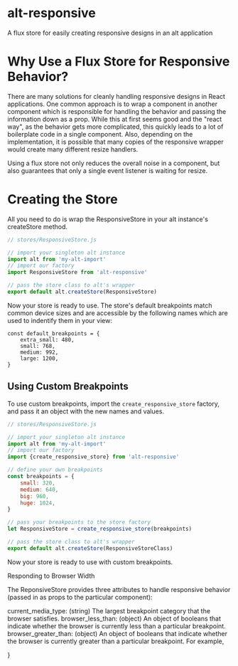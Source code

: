 # alt-responsive
A flux store for easily creating responsive designs in an alt application

# Why Use a Flux Store for Responsive Behavior?

There are many solutions for cleanly handling responsive designs in React applications. One common approach is to wrap a component in another component which is responsible for handling the behavior and passing the information down as a prop. While this at first seems good and the "react way", as the behavior gets more complicated, this quickly leads to a lot of boilerplate code in a single component. Also, depending on the implementation, it is possible that many copies of the responsive wrapper would create many different resize handlers.

Using a flux store not only reduces the overall noise in a component, but also guarantees that only a single event listener is waiting for resize.

# Creating the Store

All you need to do is wrap the ResponsiveStore in your alt instance's createStore method.

```javascript
// stores/ResponsiveStore.js

// import your singleton alt instance
import alt from 'my-alt-import'
// import our factory
import ResponsiveStore from 'alt-responsive'

// pass the store class to alt's wrapper
export default alt.createStore(ResponsiveStore)
```

Now your store is ready to use. The store's default breakpoints match common device sizes and are accessible by the following names which are used to indentify them in your view:

```
const default_breakpoints = {
    extra_small: 480,
    small: 768,
    medium: 992,
    large: 1200,
}
```

## Using Custom Breakpoints

To use custom breakpoints, import the `create_responsive_store` factory, and pass it an object with the new names and values.

```javascript
// stores/ResponsiveStore.js

// import your singleton alt instance
import alt from 'my-alt-import'
// import our factory
import {create_responsive_store} from 'alt-responsive'

// define your own breakpoints
const breakpoints = {
    small: 320,
    medium: 640,
    big: 960,
    huge: 1024,
}

// pass your breakpoints to the store factory
let ResponsiveStore = create_responsive_store(breakpoints)

// pass the store class to alt's wrapper
export default alt.createStore(ResponsiveStoreClass)
```

Now your store is ready to use with custom breakpoints.

Responding to Browser Width

The ReponsiveStore provides three attributes to handle responsive behavior (passed in as props to the particular component):

current_media_type: (string) The largest breakpoint category that the browser satisfies.
browser_less_than: (object) An object of booleans that indicate whether the browser is currently less than a particular breakpoint.
browser_greater_than: (object) An object of booleans that indicate whether the browser is currently greater than a particular breakpoint.
For example,


}
